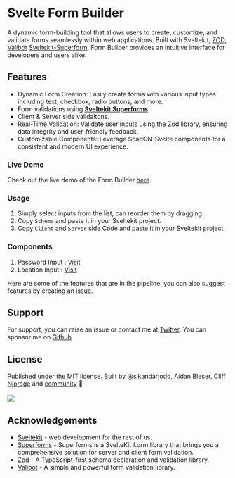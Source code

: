 # Svelte Form Builder

A dynamic form-building tool that allows users to create, customize, and validate forms seamlessly within web applications. Built with Sveltekit, [ZOD](https://zod.dev), [Valibot](https://valibot.dev) [Sveltekit-Superform](https://superforms.rocks), Form Builder provides an intuitive interface for developers and users alike.

## Features

- Dynamic Form Creation: Easily create forms with various input types including text, checkbox, radio buttons, and more.
- Form validations using [**Sveltekit Superforms**](https://superforms.rocks)
- Client & Server side validaitons.
- Real-Time Validation: Validate user inputs using the Zod library, ensuring data integrity and user-friendly feedback.
- Customizable Components: Leverage ShadCN-Svelte components for a consistent and modern UI experience.

### Live Demo

Check out the live demo of the Form Builder [here](https://svelte-form-builder.vercel.app).

### Usage

1. Simply select inputs from the list, can reorder them by dragging.
2. Copy `Schema` and paste it in your Sveltekit project.
3. Copy `Client` and `Server` side Code and paste it in your Sveltekit project.

### Components

1. Password Input : [Visit](https://github.com/SikandarJODD/form-builder/blob/master/src/lib/components/templates/comps/PasswordInput.svelte)
2. Location Input : [Visit](https://svelte-form-builder.vercel.app/docs/components/location-input)

Here are some of the features that are in the pipeline. you can also suggest features by creating an [issue](https://github.com/SikandarJODD/form-builder/issues).

## Support

For support, you can raise an issue or contact me at [Twitter](https://x.com/Sikandar_Bhide).
You can sponsor me on [Github](https://github.com/sponsors/SikandarJODD)

## License

Published under the [MIT](https://github.com/SikandarJODD/form-builder/blob/master/LICENSE) license.
Built by [@sikandarjodd](https://github.com/SikandarJODD), [Aidan Bleser](https://github.com/ieedan), [Cliff Njoroge](https://github.com/cliffordkleinsr) and [community](https://github.com/SikandarJODD/form-builder/graphs/contributors) 💛
<br><br>
<a href="https://github.com/sikandarjodd/form-builder/graphs/contributors">
<img src="https://contrib.rocks/image?repo=SikandarJODD/form-builder" />
</a>

## Acknowledgements

- [Sveltekit](https://svelte.dev) - web development for the rest of us.
- [Superforms](https://superforms.rocks) - Superforms is a SvelteKit f.orm library that brings you a comprehensive solution for server and client form validation.
- [Zod](https://zod.dev) - A TypeScript-first schema declaration and validation library.
- [Valibot](https://valibot.dev) - A simple and powerful form validation library.
